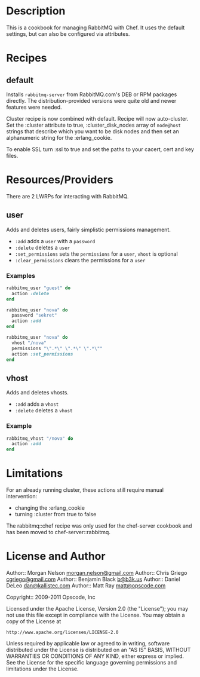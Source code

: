 Description
===========
This is a cookbook for managing RabbitMQ with Chef.  It uses the default settings, but can also be configured via attributes.

Recipes
=======
default
-------
Installs `rabbitmq-server` from RabbitMQ.com's DEB or RPM packages directly. The distribution-provided versions were quite old and newer features were needed.

Cluster recipe is now combined with default. Recipe will now auto-cluster. Set the :cluster attribute to true, :cluster_disk_nodes array of `node@host` strings that describe which you want to be disk nodes and then set an alphanumeric string for the :erlang_cookie.

To enable SSL turn :ssl to true and set the paths to your cacert, cert and key files.

Resources/Providers
===================
There are 2 LWRPs for interacting with RabbitMQ.

user
----
Adds and deletes users, fairly simplistic permissions management.

- `:add` adds a `user` with a `password`
- `:delete` deletes a `user`
- `:set_permissions` sets the `permissions` for a `user`, `vhost` is optional
- `:clear_permissions` clears the permissions for a `user`

### Examples
``` ruby
rabbitmq_user "guest" do
  action :delete
end

rabbitmq_user "nova" do
  password "sekret"
  action :add
end

rabbitmq_user "nova" do
  vhost "/nova"
  permissions "\".*\" \".*\" \".*\""
  action :set_permissions
end
```

vhost
-----
Adds and deletes vhosts.

- `:add` adds a `vhost`
- `:delete` deletes a `vhost`

### Example
``` ruby
rabbitmq_vhost "/nova" do
  action :add
end
```

Limitations
===========
For an already running cluster, these actions still require manual intervention:
- changing the :erlang_cookie 
- turning :cluster from true to false

The rabbitmq::chef recipe was only used for the chef-server cookbook and has been moved to chef-server::rabbitmq.

License and Author
==================

Author:: Morgan Nelson <morgan.nelson@gmail.com>
Author:: Chris Griego <cgriego@gmail.com>
Author:: Benjamin Black <b@b3k.us>
Author:: Daniel DeLeo <dan@kallistec.com>
Author:: Matt Ray <matt@opscode.com>

Copyright:: 2009-2011 Opscode, Inc

Licensed under the Apache License, Version 2.0 (the "License");
you may not use this file except in compliance with the License.
You may obtain a copy of the License at

    http://www.apache.org/licenses/LICENSE-2.0

Unless required by applicable law or agreed to in writing, software
distributed under the License is distributed on an "AS IS" BASIS,
WITHOUT WARRANTIES OR CONDITIONS OF ANY KIND, either express or implied.
See the License for the specific language governing permissions and
limitations under the License.
